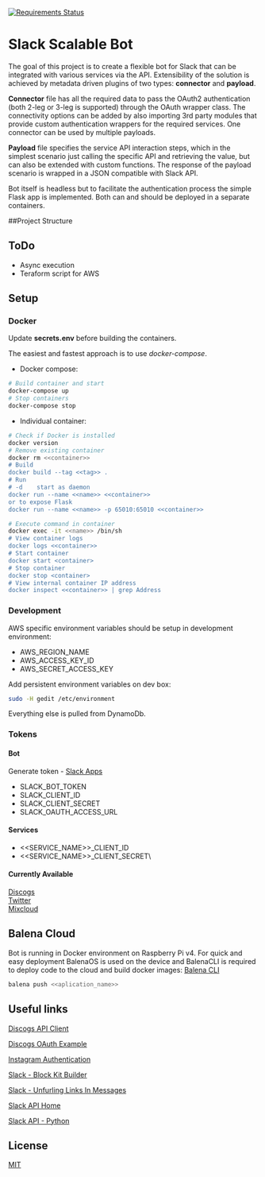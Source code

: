 [![Requirements Status](https://requires.io/github/maxim-mityutko/slack-bot/requirements.svg?branch=master)](https://requires.io/github/maxim-mityutko/slack-bot/requirements/?branch=master)
# Slack Scalable Bot

The goal of this project is to create a flexible bot for Slack that can be integrated with various services via the API.
Extensibility of the solution is achieved by metadata driven plugins of two types: __connector__ and __payload__.

__Connector__ file has all the required data to pass the OAuth2 authentication (both 2-leg or 3-leg is supported) through
the OAuth wrapper class. The connectivity options can be added by also importing 3rd party modules that provide
custom authentication wrappers for the required services. One connector can be used by multiple payloads.

__Payload__ file specifies the service API interaction steps, which in the simplest scenario just calling the specific
API and retrieving the value, but can also be extended with custom functions. The response of the payload scenario is
wrapped in a JSON compatible with Slack API. 

Bot itself is headless but to facilitate the authentication process the simple Flask app is implemented. Both can and 
should be deployed in a separate containers.  

##Project Structure

## ToDo
*  Async execution
*  Teraform script for AWS

## Setup
### Docker
Update __secrets.env__ before building the containers. 

The easiest and fastest approach is to use _docker-compose_.
* Docker compose:
```bash
# Build container and start
docker-compose up
# Stop containers
docker-compose stop
```
* Individual container:
```bash
# Check if Docker is installed
docker version
# Remove existing container
docker rm <<container>>
# Build
docker build --tag <<tag>> .
# Run
# -d    start as daemon
docker run --name <<name>> <<container>>
or to expose Flask
docker run --name <<name>> -p 65010:65010 <<container>>
```

```bash
# Execute command in container
docker exec -it <<name>> /bin/sh
# View container logs
docker logs <<container>>
# Start container
docker start <container>
# Stop container
docker stop <container>
# View internal container IP address
docker inspect <<container>> | grep Address
```

### Development

AWS specific environment variables should be setup in development environment:
* AWS_REGION_NAME
* AWS_ACCESS_KEY_ID
* AWS_SECRET_ACCESS_KEY

Add persistent environment variables on dev box:
```bash
sudo -H gedit /etc/environment
```

Everything else is pulled from DynamoDb.

### Tokens

#### Bot
Generate token - [Slack Apps](https://api.slack.com/apps)
*  SLACK_BOT_TOKEN
*  SLACK_CLIENT_ID
*  SLACK_CLIENT_SECRET
*  SLACK_OAUTH_ACCESS_URL

#### Services
*  <<SERVICE_NAME>>_CLIENT_ID
*  <<SERVICE_NAME>>_CLIENT_SECRET\

#### Currently Available
[Discogs](https://www.discogs.com/settings/developers)\
[Twitter](https://developer.twitter.com/en/apps)\
[Mixcloud](https://www.mixcloud.com/developers/)

## Balena Cloud
Bot is running in Docker environment on Raspberry Pi v4.
For quick and easy deployment BalenaOS is used on the device and BalenaCLI is required to deploy code to the cloud and build docker images:
[Balena CLI](https://github.com/balena-io/balena-cli/blob/master/INSTALL.md)
```bash
balena push <<aplication_name>>
```

## Useful links
[Discogs API Client](https://github.com/discogs/discogs_client)

[Discogs OAuth Example](https://github.com/jesseward/discogs-oauth-example)

[Instagram Authentication](https://www.instagram.com/developer/authentication/)

[Slack - Block Kit Builder](https://api.slack.com/tools/block-kit-builder)

[Slack - Unfurling Links In Messages](https://api.slack.com/docs/message-link-unfurling#classic_unfurling)

[Slack API Home](https://api.slack.com/)

[Slack API - Python](https://python-slackclient.readthedocs.io/en/latest/index.html)

## License
[MIT](https://choosealicense.com/licenses/mit/)
